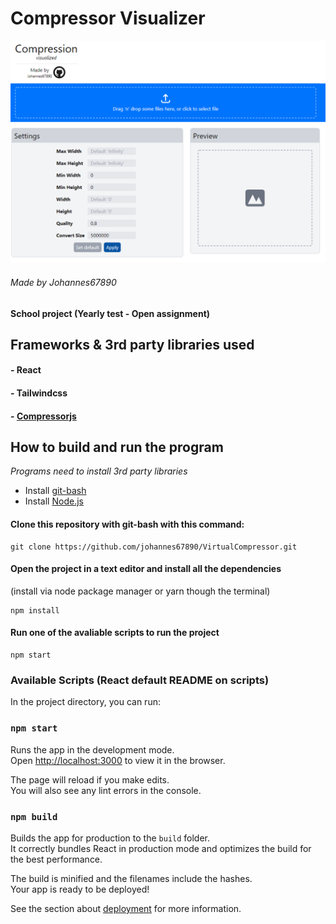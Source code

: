 # Compressor Visualizer

![preview](./report/img/Apppreview.png "Website Preview")

###### Made by Johannes67890

#### School project (Yearly test - Open assignment)

## Frameworks & 3rd party libraries used

#### - React

#### - Tailwindcss

#### - [Compressorjs](https://github.com/fengyuanchen/compressorjs)

## How to build and run the program

_Programs need to install 3rd party libraries_

- Install [git-bash](https://git-scm.com/downloads)
- Install [Node.js](https://nodejs.org/en/download/)

#### Clone this repository with git-bash with this command:

```
git clone https://github.com/johannes67890/VirtualCompressor.git
```

#### Open the project in a text editor and install all the dependencies

(install via node package manager or yarn though the terminal)

```
npm install
```

#### Run one of the avaliable scripts to run the project

```
npm start
```

### Available Scripts (React default README on scripts)

In the project directory, you can run:

### `npm start`

Runs the app in the development mode.\
Open [http://localhost:3000](http://localhost:3000) to view it in the browser.

The page will reload if you make edits.\
You will also see any lint errors in the console.

### `npm build`

Builds the app for production to the `build` folder.\
It correctly bundles React in production mode and optimizes the build for the best performance.

The build is minified and the filenames include the hashes.\
Your app is ready to be deployed!

See the section about [deployment](https://facebook.github.io/create-react-app/docs/deployment) for more information.
